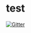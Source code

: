 # test

[![Gitter](https://badges.gitter.im/Ramonlord/test.svg)](https://gitter.im/Ramonlord/test?utm_source=badge&utm_medium=badge&utm_campaign=pr-badge&utm_content=badge)
